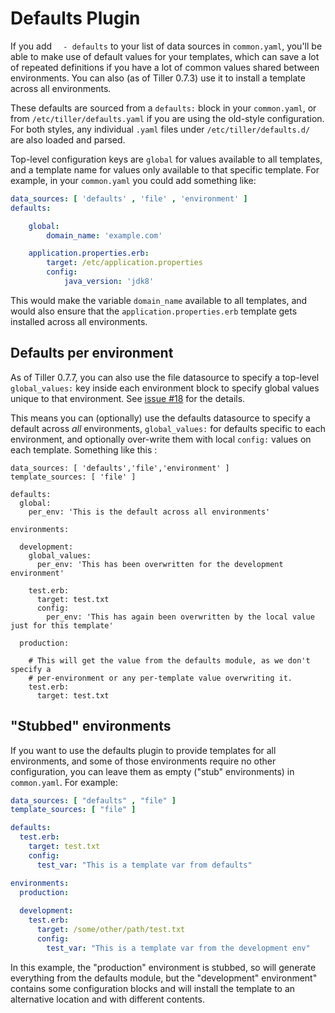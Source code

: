 # Defaults Plugin
If you add `  - defaults` to your list of data sources in `common.yaml`, you'll be able to make use of default values for your templates, which can save a lot of repeated definitions if you have a lot of common values shared between environments. You can also (as of Tiller 0.7.3) use it to install a template across all environments.

These defaults are sourced from a `defaults:` block in your `common.yaml`, or from `/etc/tiller/defaults.yaml` if you are using the old-style configuration. For both styles, any individual `.yaml` files under `/etc/tiller/defaults.d/` are also loaded and parsed.

Top-level configuration keys are `global` for values available to all templates, and a template name for values only available to that specific template. For example, in your `common.yaml` you could add something like:

```yaml
data_sources: [ 'defaults' , 'file' , 'environment' ]
defaults:

	global:
  		domain_name: 'example.com'

	application.properties.erb:
	    target: /etc/application.properties
	    config:
  		    java_version: 'jdk8'
```

This would make the variable `domain_name` available to all templates, and would also ensure that the `application.properties.erb` template gets installed across all environments.

## Defaults per environment

As of Tiller 0.7.7, you can also use the file datasource to specify a top-level `global_values:` key inside each environment block to specify global values unique to that environment. See [issue #18](https://github.com/markround/tiller/issues/18) for the details.

This means you can (optionally) use the defaults datasource to specify a default across _all_ environments, `global_values:` for defaults specific to each environment, and optionally over-write them with local `config:` values on each template. Something like this :

```
data_sources: [ 'defaults','file','environment' ]
template_sources: [ 'file' ]

defaults:
  global:
    per_env: 'This is the default across all environments'

environments:

  development:
    global_values:
      per_env: 'This has been overwritten for the development environment'

    test.erb:
      target: test.txt
      config:
        per_env: 'This has again been overwritten by the local value just for this template'

  production:

	# This will get the value from the defaults module, as we don't specify a
	# per-environment or any per-template value overwriting it.
    test.erb:
      target: test.txt

```

## "Stubbed" environments

If you want to use the defaults plugin to provide templates for all environments, and some of those environments require no other configuration, you can leave them as empty ("stub" environments) in `common.yaml`. For example:


```yaml
data_sources: [ "defaults" , "file" ]
template_sources: [ "file" ]

defaults:
  test.erb:
    target: test.txt
    config:
      test_var: "This is a template var from defaults"

environments:
  production:
  
  development:
    test.erb:
      target: /some/other/path/test.txt
      config:
        test_var: "This is a template var from the development env"

```

In this example, the "production" environment is stubbed, so will generate everything from the defaults module, but the "development" environment" contains some configuration blocks and will install the template to an alternative location and with different contents.


